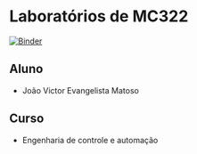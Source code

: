 # Laboratórios de MC322

[![Binder](https://mybinder.org/badge_logo.svg)](https://mybinder.org/v2/gh/joaovictormatoso/MC322-lab/master)

## Aluno
* João Victor Evangelista Matoso

## Curso
* Engenharia de controle e automação
